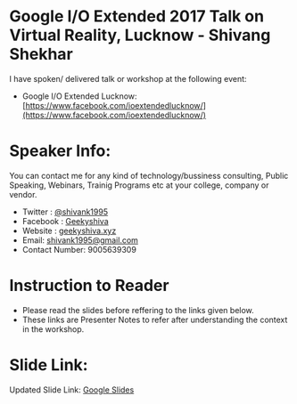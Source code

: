 # Google I/O Extended 2017 Talk on Virtual Reality, Lucknow - Shivang Shekhar

I have spoken/ delivered talk or workshop at the following event:  

- Google I/O Extended Lucknow: [https://www.facebook.com/ioextendedlucknow/](https://www.facebook.com/ioextendedlucknow/)


# Speaker Info: 

You can contact me for any kind of technology/bussiness consulting, Public Speaking, Webinars, Trainig Programs etc at your college, company or vendor.

- Twitter : [@shivank1995](https://twitter.com/shivank1995)
- Facebook : [Geekyshiva](https://www.facebook.com/geekyshiva)
- Website : [geekyshiva.xyz](http://geekyshiva.xyz/)
- Email: [shivank1995@gmail.com](shivank1995@gmail.com)
- Contact Number: 9005639309


# Instruction to Reader

- Please read the slides before reffering to the links given below.
- These links are Presenter Notes to refer after understanding the context in the workshop.


# Slide Link:

Updated Slide Link: [Google Slides](https://docs.google.com/presentation/d/1j0q-xjwJ3Oyy4vtEsVZ7g1vCH8sLhuDMp2QYTmk6paY/edit?usp=sharing)

